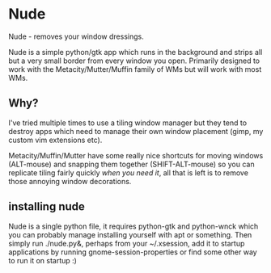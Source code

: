 Nude
====

Nude - removes your window dressings.


Nude is a simple python/gtk app which runs in the background and strips all
but a very small border from every window you open. Primarily designed to 
work with the Metacity/Mutter/Muffin family of WMs but will work with most WMs.

Why?
----

I've tried multiple times to use a tiling window manager but they tend to 
destroy apps which need to manage their own window placement (gimp, my custom
vim extensions etc). 

Metacity/Muffin/Mutter have some really nice shortcuts for moving windows 
(ALT-mouse) and snapping them together (SHIFT-ALT-mouse) so you can replicate
tiling fairly quickly _when you need it_, all that is left is to remove those
annoying window decorations.

installing nude
---------------

Nude is a single python file, it requires python-gtk and python-wnck which you
can probably manage installing yourself with apt or something. Then simply run
./nude.py&, perhaps from your ~/.xsession, add it to startup applications by
running gnome-session-properties or find some other way to run it on startup :)

